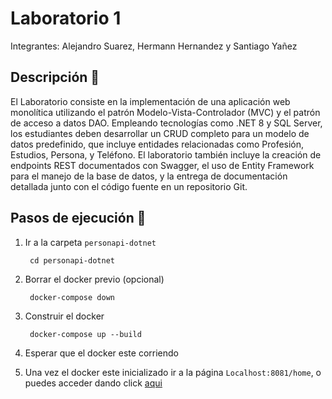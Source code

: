 # Laboratorio 1

Integrantes: Alejandro Suarez, Hermann Hernandez y Santiago Yañez

## Descripción 🔎
El Laboratorio consiste en la implementación de una aplicación web monolítica utilizando el patrón Modelo-Vista-Controlador (MVC) y el patrón de acceso a datos DAO. Empleando tecnologías como .NET 8 y SQL Server, los estudiantes deben desarrollar un CRUD completo para un modelo de datos predefinido, que incluye entidades relacionadas como Profesión, Estudios, Persona, y Teléfono. El laboratorio también incluye la creación de endpoints REST documentados con Swagger, el uso de Entity Framework para el manejo de la base de datos, y la entrega de documentación detallada junto con el código fuente en un repositorio Git.

## Pasos de ejecución 📝
1. Ir a la carpeta ``personapi-dotnet``

        cd personapi-dotnet

2. Borrar el docker previo (opcional)

        docker-compose down

3. Construir el docker

        docker-compose up --build

4. Esperar que el docker este corriendo

5. Una vez el docker este inicializado ir a la página ``Localhost:8081/home``, o puedes acceder dando click [aqui](http://localhost:8081/home)